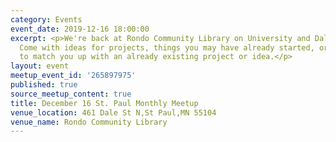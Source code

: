 ```yaml
---
category: Events
event_date: 2019-12-16 18:00:00
excerpt: <p>We're back at Rondo Community Library on University and Dale in St. Paul!
  Come with ideas for projects, things you may have already started, or we'll try
  to match you up with an already existing project or idea.</p>
layout: event
meetup_event_id: '265897975'
published: true
source_meetup_content: true
title: December 16 St. Paul Monthly Meetup
venue_location: 461 Dale St N,St Paul,MN 55104
venue_name: Rondo Community Library
---
```

